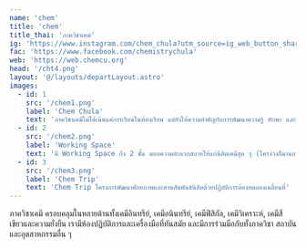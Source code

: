 ```yaml
---
name: 'chem'
title: 'chem'
title_thai: 'ภาควิชาเคมํ'
ig: 'https://www.instagram.com/chem_chula?utm_source=ig_web_button_share_sheet&igsh=ZDNlZDc0MzIxNw=='
fac: 'https://www.facebook.com/chemistrychula'
web: 'https://web.chemcu.org'
head: '/cht4.png'
layout: '@/layouts/departLayout.astro'
images:
  - id: 1
    src: '/chem1.png'
    label: 'Chem Chula'
    text: 'ภาควิชาเคมีไม่ได้เน้นแค่การเรียนในห้องเรียน แต่ยังให้ความสำคัญกับการพัฒนาความรู้ ทักษะ และประสบการ์ที่จำเป็น'
  - id: 2
    src: '/chem2.png'
    label: 'Working Space'
    text: 'มี Working Space ถึง 2 ชั้น มอบความสะดวกสบายให้แก่นิสิตเคมีสุด ๆ (ใครง่วงก็มานอนที่ห้องภาคได้นะ 🤩)'
  - id: 3
    src: '/chem3.png'
    label: 'Chem Trip'
    text: 'Chem Trip โครงการพัฒนาศักยภาพและสานสัมพันธ์นิสิตด้วยปฏิบัติการห้องทดลองเคลื่อนที่'
---
```

ภาควิชาเคมี ครอบคลุมในหลายด้านทั้งเคมีอินทรีย์, เคมีอนินทรีย์, เคมีฟิสิกัล, เคมีวิเคราะห์, เคมีสีเขียวและความยั่งยืน เรามีห้องปฏิบัติการและเครื่องมือที่ทันสมัย และมีการร่วมมือกับทั้งภาควิชา สถาบัน และอุตสาหกรรมอื่น ๆ